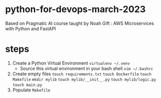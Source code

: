 # python-for-devops-march-2023
Based on Pragmatic AI course taught by Noah Gift : AWS Microservices with Python and FastAPI

# steps

1. Create a Python Virtual Environment `virtualenv ~/.venv`
    * Source this virtual environment in your bash shell `vim ~/.bashrc`
2. Create empty files `touch requirements.txt` `touch Dockerfile` `touch Makefile` `mkdir mylib` `touch mylib/__init__.py` `touch mylib/logic.py` `touch main.py`
3. Populate `Makefile`

